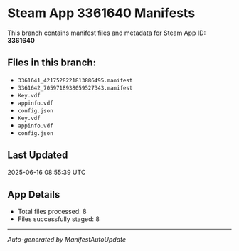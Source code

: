# Steam App 3361640 Manifests

This branch contains manifest files and metadata for Steam App ID: **3361640**

## Files in this branch:
- `3361641_4217528221813886495.manifest`
- `3361642_7059718938059527343.manifest`
- `Key.vdf`
- `appinfo.vdf`
- `config.json`
- `Key.vdf`
- `appinfo.vdf`
- `config.json`

## Last Updated
2025-06-16 08:55:39 UTC

## App Details
- Total files processed: 8
- Files successfully staged: 8

---
*Auto-generated by ManifestAutoUpdate*
